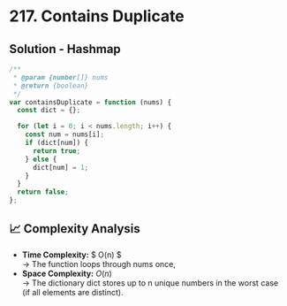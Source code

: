 # 217. Contains Duplicate

## Solution - Hashmap

```javascript
/**
 * @param {number[]} nums
 * @return {boolean}
 */
var containsDuplicate = function (nums) {
  const dict = {};

  for (let i = 0; i < nums.length; i++) {
    const num = nums[i];
    if (dict[num]) {
      return true;
    } else {
      dict[num] = 1;
    }
  }
  return false;
};
```

## 📈 Complexity Analysis

- **Time Complexity:** $ O(n) $ <br>
  → The function loops through nums once,
  <br>
- **Space Complexity:** $O(n)$ <br>
  → The dictionary dict stores up to n unique numbers in the worst case (if all elements are distinct).
